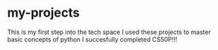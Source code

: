 # my-projects
This is my first step into the tech space
I used these projects to master basic concepts of python
I succesfully completed CS50P!!!
